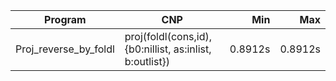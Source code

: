 Program | CNP | Min | Max
--- | --- | ---: | ---:
Proj_reverse_by_foldl | proj(foldl(cons,id),{b0:nillist, as:inlist, b:outlist}) | 0.8912s | 0.8912s
